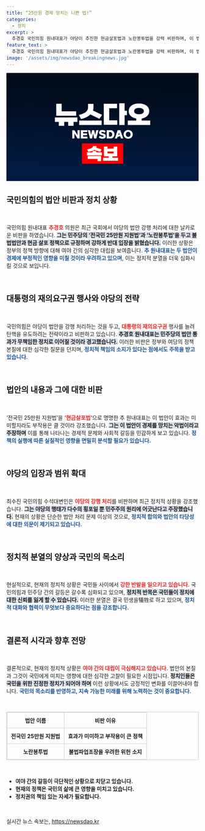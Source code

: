 ```yaml
---
title: “25만원 경제 망치는 나쁜 법!”
categories:
  - 정치
excerpt: >
  추경호 국민의힘 원내대표가 야당이 추진한 현금살포법과 노란봉투법을 강력 비판하며, 이 법안들이 경제에 미치는 부작용과 위헌 소지를 지적했다. 민주당의 강행 처리에 대해 무책임한 탄핵 정치의 중단을 촉구하며, 국회의 위기를 경고했다.
feature_text: >
  추경호 국민의힘 원내대표가 야당이 추진한 현금살포법과 노란봉투법을 강력 비판하며, 이 법안들이 경제에 미치는 부작용과 위헌 소지를 지적했다. 민주당의 강행 처리에 대해 무책임한 탄핵 정치의 중단을 촉구하며, 국회의 위기를 경고했다.
image: '/assets/img/newsdao_breakingnews.jpg'
---
```


<p><img src="/assets/img/newsdao_breakingnews.jpg" alt="pcversion 속보" /></p>

<h2 data-ke-size="size26">국민의힘의 법안 비판과 정치 상황</h2>

<p data-ke-size="size16">&nbsp;</p>

<p>국민의힘 원내대표 <b><span style="color: #ee2323;">추경호</span></b> 의원은 최근 국회에서 야당의 법안 강행 처리에 대한 날카로운 비판을 하였습니다. <b><span style="background-color: #21538527;">그는 민주당의 ‘전국민 25만원 지원법’과 ‘노란봉투법’을 두고 불법법안과 현금 살포 정책으로 규정하며 강하게 반대 입장을 밝혔습니다.</span></b> 이러한 상황은 정부의 정책 방향에 대해 여야 간의 심각한 대립을 보여줍니다. <b><span style="color: #1a5490;">추 원내대표는 두 법안이 경제에 부정적인 영향을 미칠 것이라 우려하고 있으며</span></b>, 이는 정치적 분열을 더욱 심화시킬 것으로 보입니다.</p>

<p data-ke-size="size16">&nbsp;</p>

<h2 data-ke-size="size26">대통령의 재의요구권 행사와 야당의 전략</h2>

<p data-ke-size="size16">&nbsp;</p>

<p>국민의힘은 야당이 법안을 강행 처리하는 것을 두고, <b><span style="color: #ee2323;">대통령의 재의요구권</span></b> 행사를 늘려 탄핵을 유도하려는 전략이라고 비판하고 있습니다. <b><span style="background-color: #21538527;">추경호 원내대표는 민주당의 법안 통과가 무책임한 정치로 이어질 것이라 경고했습니다.</span></b> 이러한 비판은 정부와 여당의 정책 본질에 대한 심각한 질문을 던지며, <b><span style="color: #1a5490;">정치적 책임의 소지가 있다는 점에서도 주목을 받고 있습니다.</span></b></p>

<p data-ke-size="size16">&nbsp;</p>

<h2 data-ke-size="size26">법안의 내용과 그에 대한 비판</h2>

<p data-ke-size="size16">&nbsp;</p>

<p>‘전국민 25만원 지원법’을 <b><span style="color: #ee2323;">‘현금살포법’</span></b>으로 명명한 추 원내대표는 이 법안이 효과는 미미할지라도 부작용은 클 것이라 강조했습니다. <b><span style="background-color: #21538527;">그는 이 법안이 경제를 망치는 악법이라고 주장하며</span></b> 이를 통해 나타나는 경제적 문제와 사회적 갈등을 민감하게 보고 있습니다. <b><span style="color: #1a5490;">정책의 실행에 따른 실질적인 영향을 면밀히 분석할 필요가 있습니다.</span></b></p>

<p data-ke-size="size16">&nbsp;</p>

<h2 data-ke-size="size26">야당의 입장과 범위 확대</h2>

<p data-ke-size="size16">&nbsp;</p>

<p>최수진 국민의힘 수석대변인은 <b><span style="color: #ee2323;">야당의 강행 처리</span></b>를 비판하며 최근 정치적 상황을 강조했습니다. <b><span style="background-color: #21538527;">그는 야당의 행태가 다수의 횡포일 뿐 민주주의 원리에 어긋난다고 주장했습니다.</span></b> 현재의 상황은 단순한 법안 처리 문제 이상의 것으로, <b><span style="color: #1a5490;">정치적 합의와 법안의 타당성에 대한 의문이 제기되고 있습니다.</span></b></p>

<p data-ke-size="size16">&nbsp;</p>

<h2 data-ke-size="size26">정치적 분열의 양상과 국민의 목소리</h2>

<p data-ke-size="size16">&nbsp;</p>

<p>현실적으로, 현재의 정치적 상황은 국민들 사이에서 <b><span style="color: #ee2323;">강한 반발을 일으키고 있습니다.</span></b> 국민의힘과 민주당 간의 갈등은 갈수록 심화되고 있으며, <b><span style="background-color: #21538527;">정치적 반목은 국민들이 정치에 대한 신뢰를 잃게 할 수 있습니다.</span></b> 이러한 분열은 결국 민생을犠牲로 하고 있으며, <b><span style="color: #1a5490;">정치적 대화와 협력이 무엇보다 중요하다는 점을 강조합니다.</span></b></p>

<p data-ke-size="size16">&nbsp;</p>

<h2 data-ke-size="size26">결론적 시각과 향후 전망</h2>

<p data-ke-size="size16">&nbsp;</p>

<p>결론적으로, 현재의 정치적 상황은 <b><span style="color: #ee2323;">여야 간의 대립이 극심해지고 있습니다.</span></b> 법안의 본질과 그것이 국민에게 미치는 영향에 대한 심각한 고찰이 필요한 시점입니다. <b><span style="background-color: #21538527;">정치인들은 국민을 위한 진정한 정치가 되어야 하며</span></b> 이런 상황에서도 긍정적인 변화를 이끌어내야 합니다. <b><span style="color: #1a5490;">국민의 목소리를 반영하고, 지속 가능한 미래를 위해 노력하는 것이 중요합니다.</span></b></p>

<p data-ke-size="size16">&nbsp;</p> 

<table style="width: 100%; border: 1px solid #ccc; text-align: center;">
    <tr>
        <th style="border: 1px solid #ccc; padding: 10px;"><b>법안 이름</b></th>
        <th style="border: 1px solid #ccc; padding: 10px;"><b>비판 이유</b></th>
    </tr>
    <tr>
        <td style="border: 1px solid #ccc; padding: 10px;"><b>전국민 25만원 지원법</b></td>
        <td style="border: 1px solid #ccc; padding: 10px;"><b>효과가 미미하고 부작용이 큰 정책</b></td>
    </tr>
    <tr>
        <td style="border: 1px solid #ccc; padding: 10px;"><b>노란봉투법</b></td>
        <td style="border: 1px solid #ccc; padding: 10px;"><b>불법파업조장을 우려한 위헌 소지</b></td>
    </tr>
</table>

<p data-ke-size="size16">&nbsp;</p>

<ul>
    <li><b>여야 간의 갈등이 극단적인 상황으로 치닫고 있습니다.</b></li>
    <li><b>현재의 정책은 국민의 삶에 큰 영향을 미치고 있습니다.</b></li>
    <li><b>정치권의 책임 있는 자세가 필요합니다.</b></li>
</ul>

<p data-ke-size="size16">&nbsp;</p>
실시간 뉴스 속보는, <a href="https://newsdao.kr" rel="dofollow">https://newsdao.kr</a>


